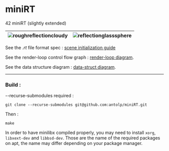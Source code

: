 # miniRT
42 miniRT (slightly extended)

| ![roughreflectioncloudy](docs/gallery/roughreflectioncloudy.png) | ![reflectionglasssphere](docs/gallery/transluscent_roughrefractive_spheres.png) |
|---|---|

See the *.rt* file format spec :  [scene initialization guide](docs/sceneinit_guide.md)

See the render-loop control flow graph : [render-loop diagram](docs/renderloop_ctrlflow.md).

See the data structure diagram : [data-struct diagram](docs/data_struct.md).


---
### Build :
--recurse-submodules required :

```
git clone --recurse-submodules git@github.com:antolp/miniRT.git
```
Then  :
```
make
```
In order to have minilibx compiled properly, you may need to install `xorg`, `libxext-dev` and `libbsd-dev`. Those are the name of the required packages on apt, the name may differ depending on your package manager.
